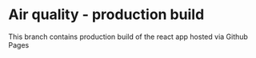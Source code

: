# Air quality - production build
This branch contains production build of the react app hosted via Github Pages

